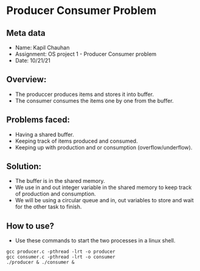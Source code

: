 # Producer Consumer Problem
## Meta data
* Name: Kapil Chauhan
* Assignment: OS project 1 - Producer Consumer problem
* Date: 10/21/21
## Overview:
* The produccer produces items and stores it into buffer.
* The consumer consumes the items one by one from the buffer.
## Problems faced:
* Having a shared buffer.
* Keeping track of items produced and consumed.
* Keeping up with production and or consumption (overflow/underflow).
## Solution:
* The buffer is in the shared memory.
* We use in and out integer variable in the shared memory to keep track of production and consumption.
* We will be using a circular queue and in, out variables to store and wait for the other task to finish.
## How to use?
* Use these commands to start the two processes in a linux shell.
```
gcc producer.c -pthread -lrt -o producer
gcc consumer.c -pthread -lrt -o consumer
./producer & ./consumer &
```
